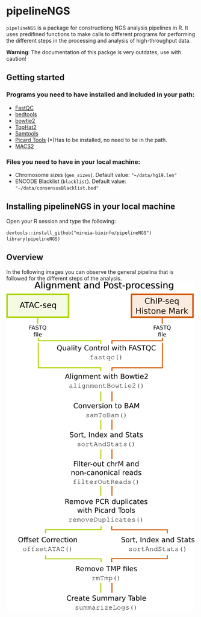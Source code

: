 # pipelineNGS
`pipelineNGS` is a package for constructiong NGS analysis pipelines in R. It uses
predifined functions to make calls to different programs for performing the different 
steps in the processing and analysis of high-throughput data.

**Warning**: The documentation of this packge is very outdates, use with caution!

## Getting started
### Programs you need to have installed and included in your path:
- [FastQC](https://www.bioinformatics.babraham.ac.uk/projects/fastqc/)
- [bedtools](http://bedtools.readthedocs.io/en/latest/)
- [bowtie2](http://bowtie-bio.sourceforge.net/bowtie2/index.shtml)
- [TopHat2](https://ccb.jhu.edu/software/tophat/index.shtml)
- [Samtools](http://www.htslib.org/)
- [Picard Tools](https://broadinstitute.github.io/picard/) (*)Has to be installed, no need to be in the path.
- [MACS2](https://github.com/taoliu/MACS)

### Files you need to have in your local machine:
- Chromosome sizes (`gen_sizes`). Default value: `"~/data/hg19.len"`
- ENCODE Blacklist (`blacklist`). Default value: `"~/data/consensusBlacklist.bed"`

## Installing pipelineNGS in your local machine
Open your R session and type the following:
```
devtools::install_github("mireia-bioinfo/pipelineNGS")
library(pipelineNGS)
```

## Overview
In the following images you can observe the general pipelina that is followed for the different steps of the analysis.
![](vignettes/figures/align_postproc.png) 
